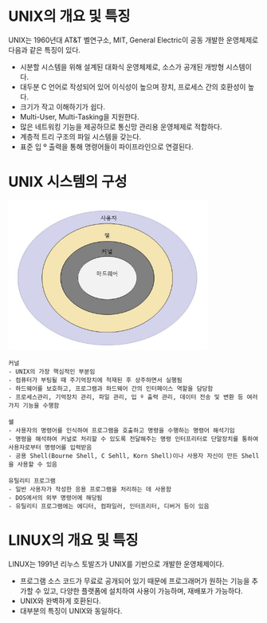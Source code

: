 # UNIX의 개요 및 특징
UNIX는 1960년대 AT&T 벨연구소, MIT, General Electric이 공동 개발한 운영체제로 다음과 같은 특징이 있다.

- 시분할 시스템을 위해 설계된 대화식 운영체제로, 소스가 공개된 개방형 시스템이다.
- 대두분 C 언어로 작성되어 있어 이식성이 높으며 장치, 프로세스 간의 호환성이 높다.
- 크기가 작고 이해하기가 쉽다.
- Multi-User, Multi-Tasking을 지원한다.
- 많은 네트워킹 기능을 제공하므로 통신망 관리용 운영체제로 적합하다.
- 계층적 트리 구조의 파일 시스템을 갖는다.
- 표준 입 º 출력을 통해 명령어들이 파이프라인으로 연결된다.

# UNIX 시스템의 구성
<img src="img/UNIX.jfif" width="400px" height="300px"></img><br/>
```
커널
- UNIX의 가장 핵심적인 부분임
- 컴퓨터가 부팅될 때 주기억장치에 적재된 후 상주하면서 실행됨
- 하드웨어를 보호하고, 프로그램과 하드웨어 간의 인터페이스 역할을 담당함
- 프로세스관리, 기억장치 관리, 파일 관리, 입 º 출력 관리, 데이터 전송 및 변환 등 여러 가지 기능을 수행함

쉘
- 사용자의 명령어를 인식하여 프로그램을 호출하고 명령을 수행하는 명령어 해석기임
- 명령을 해석하여 커널로 처리할 수 있도록 전달해주는 명령 인터프리터로 단말장치를 통하여 사용자로부터 명령어를 입력받음
- 공용 Shell(Bourne Shell, C Sehll, Korn Shell)이나 사용자 자신이 만든 Shell을 사용할 수 있음

유틸리티 프로그램
- 일반 사용자가 작성한 응용 프로그램을 처리하는 데 사용함
- DOS에서의 외부 명령어에 해당됨
- 유틸리티 프로그램에는 에디터, 컴파일러, 인터프리터, 디버거 등이 있음
```

# LINUX의 개요 및 특징
LINUX는 1991년 리누스 토발즈가 UNIX를 기반으로 개발한 운영체제이다.

- 프로그램 소스 코드가 무료로 공개되어 있기 때문에 프로그래머가 원하는 기능을 추가할 수 있고, 다양한 플랫폼에 설치하여 사용이 가능하며, 재배포가 가능하다.
- UNIX와 완벽하게 호환된다.
- 대부분의 특징이 UNIX와 동일하다.